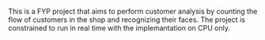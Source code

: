 This is a FYP project that aims to perform customer analysis by counting the flow of customers in the shop and recognizing their faces. 
The project is constrained to run in real time with the implemantation on CPU only. 

